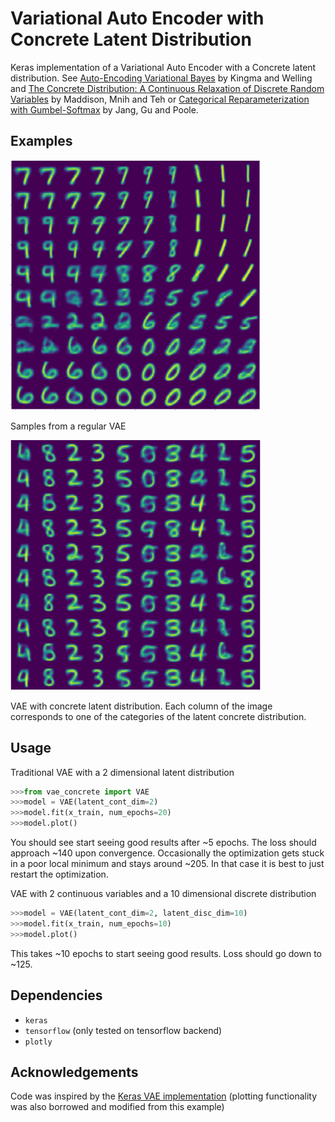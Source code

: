 # Variational Auto Encoder with Concrete Latent Distribution
Keras implementation of a Variational Auto Encoder with a Concrete latent
distribution. See [Auto-Encoding Variational Bayes](https://arxiv.org/abs/1312.6114)
by Kingma and Welling and [The Concrete Distribution: A Continuous Relaxation of Discrete Random Variables](https://arxiv.org/abs/1611.00712) by Maddison, Mnih and Teh or [Categorical Reparameterization with Gumbel-Softmax](https://arxiv.org/abs/1611.01144) by Jang, Gu and Poole.

## Examples
<img src="img/regular_vae.png" width="400" height="400" />

Samples from a regular VAE

<img src="img/discrete_vae.png" width="400" height="400" />

VAE with concrete latent distribution. Each column of the image corresponds to one of the categories of the latent concrete distribution.

## Usage
Traditional VAE with a 2 dimensional latent distribution
```python
>>>from vae_concrete import VAE
>>>model = VAE(latent_cont_dim=2)
>>>model.fit(x_train, num_epochs=20)
>>>model.plot()
```
You should see start seeing good results after ~5 epochs. The loss should approach ~140 upon convergence. Occasionally the optimization gets stuck in a poor local minimum and stays around ~205. In that case it is best to just restart the optimization.

VAE with 2 continuous variables and a 10 dimensional discrete distribution
```python
>>>model = VAE(latent_cont_dim=2, latent_disc_dim=10)
>>>model.fit(x_train, num_epochs=10)
>>>model.plot()
```
This takes ~10 epochs to start seeing good results. Loss should go down to ~125.

## Dependencies
- `keras`
- `tensorflow` (only tested on tensorflow backend)
- `plotly`

## Acknowledgements
Code was inspired by the [Keras VAE implementation](https://github.com/fchollet/keras/blob/master/examples/variational_autoencoder_deconv.py) (plotting functionality was also borrowed and modified from this example)
